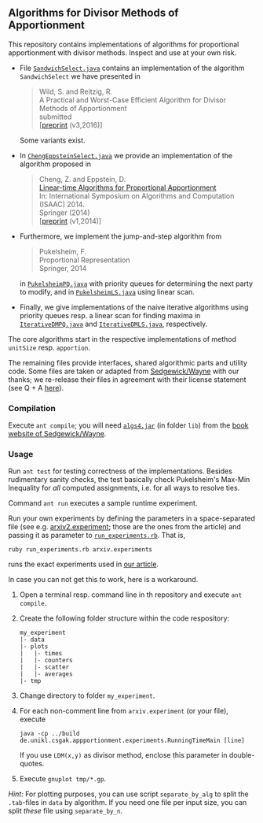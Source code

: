 ## Algorithms for Divisor Methods of Apportionment

This repository contains implementations of algorithms for proportional 
apportionment with divisor methods. Inspect and use at your own risk.

 * File
     [`SandwichSelect.java`](https://github.com/reitzig/2015_apportionment/blob/master/src/de/unikl/cs/agak/appportionment/algorithms/SandwichSelect.java)
   contains an implementation of the algorithm `SandwichSelect` we have presented in

   > Wild, S. and Reitzig, R.  
   > A Practical and Worst-Case Efficient Algorithm for Divisor Methods of Apportionment  
   > submitted  
   > [[preprint](http://arxiv.org/abs/1504.06475) (v3,2016)]
   
   Some variants exist.

 * In
    [`ChengEppsteinSelect.java`](https://github.com/reitzig/2015_apportionment/blob/master/src/de/unikl/cs/agak/appportionment/algorithms/ChengEppsteinSelect.java)
   we provide an implementation of the algorithm proposed in

   > Cheng, Z. and Eppstein, D.  
   > [Linear-time Algorithms for Proportional  Apportionment](http://link.springer.com/chapter/10.1007/978-3-319-13075-0_46)  
   > In: International Symposium on Algorithms and Computation (ISAAC) 2014.  
   > Springer (2014)  
   > [[preprint](http://arxiv.org/abs/1409.2603) (v1,2014)]

 * Furthermore, we implement the jump-and-step algorithm from

   > Pukelsheim, F.  
   > Proportional Representation  
   > Springer, 2014

   in
     [`PukelsheimPQ.java`](https://github.com/reitzig/2015_apportionment/blob/master/src/de/unikl/cs/agak/appportionment/algorithms/PukelsheimPQ.java)
   with priority queues for determining the next party to modify, and in
     [`PukelsheimLS.java`](https://github.com/reitzig/2015_apportionment/blob/master/src/de/unikl/cs/agak/appportionment/algorithms/PukelsheimLS.java)
   using linear scan.

 * Finally, we give implementations of the naive iterative algorithms using
   priority queues resp. a linear scan for finding maxima in
     [`IterativeDMPQ.java`](https://github.com/reitzig/2015_apportionment/blob/master/src/de/unikl/cs/agak/appportionment/algorithms/IterativeDMPQ.java)
   and
     [`IterativeDMLS.java`](https://github.com/reitzig/2015_apportionment/blob/master/src/de/unikl/cs/agak/appportionment/algorithms/IterativeDMLS.java),
   respectively.

The core algorithms start in the respective implementations of method `unitSize` resp. `apportion`.

The remaining files provide interfaces, shared algorithmic parts and utility code.
Some files are taken or adapted from [Sedgewick/Wayne](http://algs4.cs.princeton.edu)
with our thanks; we re-release their files in agreement with their 
license statement (see Q + A [here](http://algs4.cs.princeton.edu/code/)).

### Compilation

Execute `ant compile`; you will need [`algs4.jar`](https://algs4.cs.princeton.edu/code/algs4.jar)
(in folder `lib`) from the [book website of Sedgewick/Wayne](http://algs4.cs.princeton.edu/code/).

### Usage

Run `ant test` for testing correctness of the implementations.
Besides rudimentary sanity checks, the test basically check Pukelsheim's 
Max-Min Inequality for *all* computed assignments, i.e. for all ways to resolve ties.

Command `ant run` executes a sample runtime experiment.

Run your own experiments by defining the parameters in a space-separated file
(see e.g. [arxiv2.experiment](https://github.com/reitzig/2015_apportionment/blob/master/arxiv2.experiment); those are the ones from the article)
and passing it as parameter to [`run_experiments.rb`](https://github.com/reitzig/2015_apportionment/blob/master/run_experiments.rb).
That is, 

    ruby run_experiments.rb arxiv.experiments 
    
runs the exact experiments used in [our article](http://arxiv.org/abs/1504.06475).

In case you can not get this to work, here is a workaround.

 1. Open a terminal resp. command line in th repository and
 	execute `ant compile`.

 2. Create the following folder structure within the code respository:
 
        my_experiment
        |- data
        |- plots
        |   |- times
        |   |- counters
        |   |- scatter
        |   |- averages
        |- tmp
        
 3. Change directory to folder `my_experiment`.
 
 4. For each non-comment line from `arxiv.experiment` (or your file), execute
      
        java -cp ../build de.unikl.csgak.appportionment.experiments.RunningTimeMain [line]
        
    If you use `LDM(x,y)` as divisor method, enclose this parameter in double-quotes.
 
 5. Execute `gnuplot tmp/*.gp`.
 
*Hint:* For plotting purposes,
you can use script `separate_by_alg` to split the `.tab`-files in `data` by algorithm. 
If you need one file per input size, you can split *these* file using `separate_by_n`.

